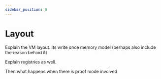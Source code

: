 ```yaml
---
sidebar_position: 0
---
```


# Layout

Explain the VM layout. Its write once memory model (perhaps also include the reason behind it)

Explain registries as well.

Then what happens when there is proof mode involved
